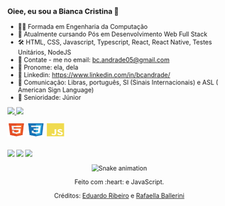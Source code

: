 ###  Oiee, eu sou a  Bianca Cristina 👋 

- 👨‍🎓 Formada em Engenharia da Computação
- 📕 Atualmente cursando Pós em Desenvolvimento Web Full Stack
- 🛠 HTML, CSS, Javascript, Typescript, React, React Native, Testes Unitários, NodeJS
- 📧 Contate - me no email: bc.andrade05@gmail.com
- 🌈 Pronome: ela, dela
- 🧾 Linkedin: https://www.linkedin.com/in/bcandrade/
- 💬 Comunicação: Libras, português, SI (Sinais Internacionais) e ASL ( American Sign Language)
- 👔 Senioridade: Júnior

<!-- <div>
    <a href="https://github.com/biancac-andrade">
    <img height="180cm" src="https://github-readme-stats.vercel.app/api?username=biancac-andrade&show_icons=true&theme=radical)" />
</div> -->
  
<div>
    <a href="https://github.com/biancac-andrade">
        <img height="180cm"
            src="https://github-readme-stats.vercel.app/api?username=biancac-andrade&show_icons=true&theme=dracula&include_all_commit-true&count_private=true" />
        <img height="180cm"
            src="https://github-readme-stats.vercel.app/api/top-langs/?username=biancac-andrade&layout=compact&langs_count=16&theme=dracula" />
</div>



<div style="display: inline-block;"><br>
    <img align="center" alt="Js" height="30" width="40"
        src="https://raw.githubusercontent.com/devicons/devicon/master/icons/html5/html5-original.svg">
    <img align="center" alt="Js" height="30" width="40"
        src="https://raw.githubusercontent.com/devicons/devicon/master/icons/css3/css3-original.svg">
    <img align="center" alt="Js" height="30" width="40"
        src="https://raw.githubusercontent.com/devicons/devicon/master/icons/javascript/javascript-plain.svg">

</div>
  
  ##
  <div>
    <a href="https://www.linkedin.com/in/bcandrade/" target="_blank"><img src="https://img.shields.io/badge/LinkedIn-0077B5?style=for-the-badge&logo=linkedin&logoColor=white" target="_blank" ></a>
    <a href="mailto:bc.andrade05@gmail.com" target="_blank"><img src="https://img.shields.io/badge/Gmail-D14836?style=for-the-badge&logo=gmail&logoColor=white" target="_blank"></a>
    <a href="https://wa.me/5519981944880" target="_blank"><img src="https://img.shields.io/badge/WhatsApp-25D366?style=for-the-badge&logo=whatsapp&logoColor=white" target="_blank"></a>   
 </div>
    
<div align="center">

  ![Snake animation](https://github.com/biancac-andrade/danielbped/blob/output/github-contribution-grid-snake.svg)
  
</div>
    
<div align="center">
  <p>Feito com :heart: e JavaScript.</p>
  <p>Créditos: <a href="https://github.com/duribeiro">Eduardo Ribeiro</a> e <a href="https://github.com/rafaballerini">Rafaella Ballerini</a></p>
</div>
